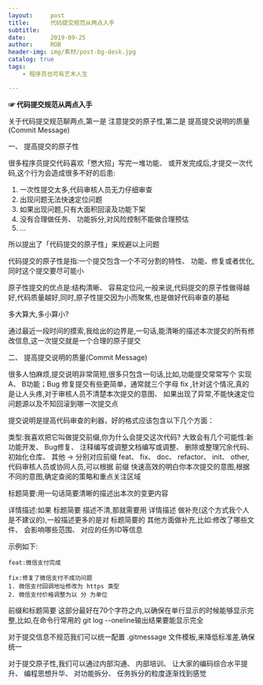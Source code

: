 ```yaml
---
layout:     post
title:      代码提交规范从两点入手
subtitle:   
date:       2019-09-25
author:     ROB
header-img: img/素材/post-bg-desk.jpg
catalog: true
tags:
    - 程序员也可有艺术人生

---
```






**☞ 代码提交规范从两点入手**

关于代码提交规范聊两点,第一是 注意提交的原子性,第二是 提高提交说明的质量(Commit Message)

一、 提高提交的原子性

很多程序员提交代码喜欢「憋大招」写完一堆功能、 或开发完成后,才提交一次代码,这个行为会造成很多不好的后患:

1. 一次性提交太多,代码审核人员无力仔细审查
2. 出现问题无法快速定位问题
3. 如果出现问题,只有大面积回滚及功能下架
4. 没有合理做任务、 功能拆分,对风险控制不能做合理预估
5. ...

所以提出了「代码提交的原子性」来规避以上问题

代码提交的原子性是指:一个提交包含一个不可分割的特性、 功能、修复或者优化,同时这个提交要尽可能小

原子性提交的优点是:结构清晰、 容易定位问,一般来说,代码提交的原子性做得越好,代码质量越好,同时,原子性提交因为小而聚焦,也是做好代码审查的基础

多大算大,多小算小? 

通过最近一段时间的摸索,我给出的边界是,一句话,能清晰的描述本次提交的所有修改信息,这一次提交就是一个合理的原子提交

二、 提高提交说明的质量(Commit Message)

很多人怕麻烦,提交说明非常简短,很多只包含一句话,比如,功能提交常常写个 实现A、 B功能；Bug 修复提交有些更简单，通常就三个字母 fix ,针对这个情况,真的是让人头疼,对于审核人员不清楚本次提交的意图、 如果出现了异常,不能快速定位问题源以及不知回滚到哪一次提交点

提交说明是提高代码审查的利器，好的格式应该包含以下几个方面：

类型:我喜欢把它叫做提交前缀,你为什么会提交这次代码? 大致会有几个可能性:新功能开发、 Bug修复、 注释编写或调整文档编写或调整、 删除或整理冗余代码、 初始化仓库、 其他 → 分别对应前缀 feat、 fix、 doc、 refactor、 init、 other,代码审核人员或协同人员,可以根据 前缀 快速高效的明白你本次提交的意图,根据不同的意图,确定查阅的策略和重点关注区域

标题简要:用一句话简要清晰的描述出本次的变更内容

详情描述:如果 标题简要 描述不清,那就需要用 详情描述 做补充(这个方式我个人是不建议的),一般描述更多的是对 标题简要的 其他方面做补充,比如:修改了哪些文件、 会影响哪些范围、 对应的任务ID等信息



示例如下:

~~~
feat:微信支付完成

fix:修复了微信支付不成功问题
1. 微信支付回调地址修改为 https 类型
2. 微信支付价格调整为以 分 为单位
~~~



前缀和标题简要 这部分最好在70个字符之内,以确保在单行显示的时候能够显示完整,比如,在命令行常用的 git log --oneline输出结果要能显示完全

对于提交信息不规范我们可以统一配置 .gitmessage 文件模板,来降低标准差,确保统一

对于提交原子性,我们可以通过内部沟通、 内部培训、 让大家的编码综合水平提升、 编程思想升华、 对功能拆分、 任务拆分的粒度逐渐找到感觉







